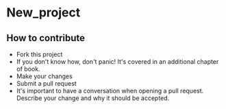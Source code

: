 # New_project

## How to contribute
- Fork this project 
 - If you don't know how, don't panic! It's covered in an additional chapter of book.
- Make your changes
- Submit a pull request
 - It's important to have a conversation when opening a pull request. Describe your change and why it should be accepted.
